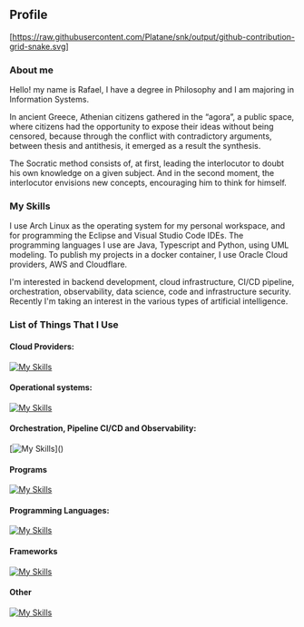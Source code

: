 ## Profile

[https://raw.githubusercontent.com/Platane/snk/output/github-contribution-grid-snake.svg]

### About me

Hello! my name is Rafael, I have a degree in Philosophy and I am majoring in Information Systems. 

In ancient Greece, Athenian citizens gathered in the “agora”, a public space, where citizens had the opportunity to expose their ideas without being censored, because through the conflict with contradictory arguments, between thesis and antithesis, it emerged as a result the synthesis. 

The Socratic method consists of, at first, leading the interlocutor to doubt his own knowledge on a given subject. And in the second moment, the interlocutor envisions new concepts, encouraging him to think for himself.

### My Skills

I use Arch Linux as the operating system for my personal workspace, and for programming the Eclipse and Visual Studio Code IDEs. The programming languages I use are Java, Typescript and Python, using UML modeling. To publish my projects in a docker container, I use Oracle Cloud providers, AWS and Cloudflare.

I'm interested in backend development, cloud infrastructure, CI/CD pipeline, orchestration, observability,  data science, code and infrastructure security. Recently I'm taking an interest in the various types of artificial intelligence.

### List of Things That I Use

#### Cloud Providers:
[![My Skills](https://skillicons.dev/icons?i=oraclecloud,aws,gpc,azure,cloudflare)]()

#### Operational systems:
[![My Skills](https://skillicons.dev/icons?i=arch,ubuntu,redhat,windows,oracle)]()

#### Orchestration, Pipeline CI/CD and Observability:
[![My Skills](https://skillicons.dev/icons?i=githubactions,gitlab,terraform,ansible,kubernetes,docker,grafana,kibana,prometheus,)]()

#### Programs
[![My Skills](https://skillicons.dev/icons?i=git,vscode,linux,mysql,sqlite)]()

#### Programming Languages:
[![My Skills](https://skillicons.dev/icons?i=java,typescript,js,python,html,css,markdown)]()

#### Frameworks
[![My Skills](https://skillicons.dev/icons?i=nodejs)]()

#### Other
[![My Skills](https://skillicons.dev/icons?i=github)]()


